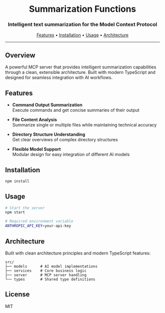 <div align="center">

# Summarization Functions

### Intelligent text summarization for the Model Context Protocol

[Features](#features) •
[Installation](#installation) •
[Usage](#usage) •
[Architecture](#architecture)

</div>

---

## Overview

A powerful MCP server that provides intelligent summarization capabilities through a clean, extensible architecture. Built with modern TypeScript and designed for seamless integration with AI workflows.

## Features

- **Command Output Summarization**  
  Execute commands and get concise summaries of their output

- **File Content Analysis**  
  Summarize single or multiple files while maintaining technical accuracy

- **Directory Structure Understanding**  
  Get clear overviews of complex directory structures

- **Flexible Model Support**  
  Modular design for easy integration of different AI models

## Installation

```bash
npm install
```

## Usage

```bash
# Start the server
npm start

# Required environment variable
ANTHROPIC_API_KEY=your-api-key
```

## Architecture

Built with clean architecture principles and modern TypeScript features:

```
src/
├── models      # AI model implementations
├── services    # Core business logic
├── server      # MCP server handling
└── types       # Shared type definitions
```

## License

MIT
